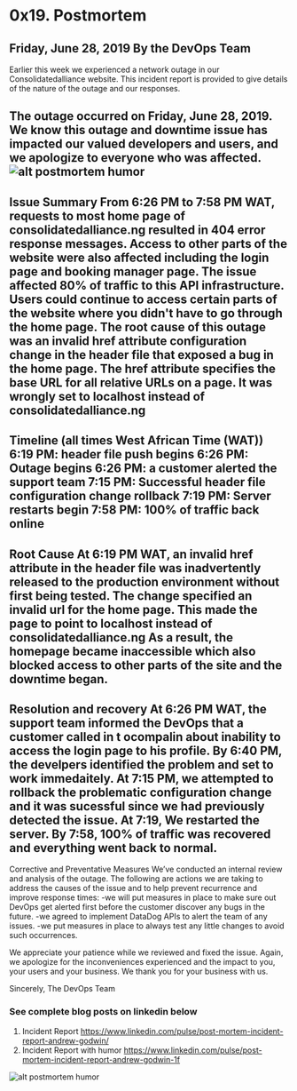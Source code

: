 # 0x19. Postmortem

Friday, June 28, 2019
By the DevOps Team
---
Earlier this week we experienced a network outage in our Consolidatedalliance website. This incident report is provided to give details of the nature of the outage and our responses.

The outage occurred on Friday, June 28, 2019. We know this outage and downtime issue has impacted our valued developers and users, and we apologize to everyone who was affected.
![alt postmortem humor](https://media-exp1.licdn.com/dms/image/C4D12AQGKdbxtCc8qEQ/article-cover_image-shrink_423_752/0?e=1607558400&v=beta&t=FSaqLVXkxjWnRbjbXb_HAx-qXFwWBVEmzH_vtXb29rU)
---
Issue Summary
From 6:26 PM to 7:58 PM WAT, requests to most home page of consolidatedalliance.ng resulted in 404 error response messages. Access to other parts of the website were also affected including the login page and booking manager page. The issue affected 80% of traffic to this API infrastructure. Users could continue to access certain parts of the website where you didn't have to go through the home page. The root cause of this outage was an invalid href attribute configuration change in the header file that exposed a bug in the home page. The href attribute specifies the base URL for all relative URLs on a page. It was wrongly set to localhost instead of consolidatedalliance.ng
---
Timeline (all times West African Time (WAT))
6:19 PM: header file push begins
6:26 PM: Outage begins
6:26 PM: a customer alerted the support team
7:15 PM: Successful header file configuration change rollback
7:19 PM: Server restarts begin
7:58 PM: 100% of traffic back online
---
Root Cause
At 6:19 PM WAT, an invalid href attribute in the header file was inadvertently released to the production environment without first being tested. The change specified an invalid url for the home page. This made the page to point to localhost instead of consolidatedalliance.ng As a result, the homepage became inaccessible which also blocked access to other parts of the site and the downtime began.
---

Resolution and recovery
At 6:26 PM WAT, the support team informed the DevOps that a customer called in t ocompalin about inability to access the login page to his profile. By 6:40 PM, the develpers identified the problem and set to work immedaitely.
At 7:15 PM, we attempted to rollback the problematic configuration change and it was sucessful since we had previously detected the issue.
At 7:19, We restarted the server. By 7:58, 100% of traffic was recovered and everything went back to normal.
---

Corrective and Preventative Measures
We’ve conducted an internal review and analysis of the outage. The following are actions we are taking to address the causes of the issue and to help prevent recurrence and improve response times:
-we will put measures in place to make sure out DevOps get alerted first before the customer discover any bugs in the future.
-we agreed to implement DataDog APIs to alert the team of any issues.
-we put measures in place to always test any little changes to avoid such occurrences.

We appreciate your patience while we reviewed and fixed the issue. Again, we apologize for the inconveniences experienced and the impact to you, your users and your business. We thank you for your business with us.

Sincerely,
The DevOps Team

### See complete blog posts on linkedin below  
1. Incident Report <https://www.linkedin.com/pulse/post-mortem-incident-report-andrew-godwin/>  
2. Incident Report with humor <https://www.linkedin.com/pulse/post-mortem-incident-report-andrew-godwin-1f>


![alt postmortem humor](https://media-exp1.licdn.com/dms/image/C4D12AQG0WS_Eb79o0A/article-inline_image-shrink_1500_2232/0?e=1607558400&v=beta&t=oDJLbml-G3vHCH19Y-gSroCt7l4wQorKlDIFoCiBIL0)
